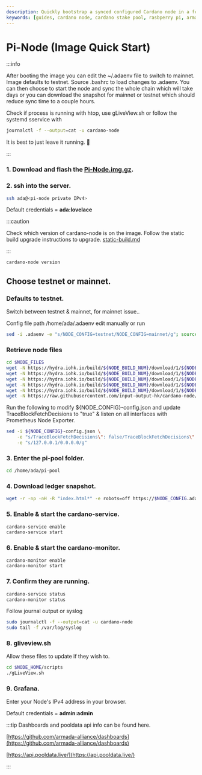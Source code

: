 ```yaml
---
description: Quickly bootstrap a synced configured Cardano node in a few hours.
keywords: [guides, cardano node, cardano stake pool, rasbperry pi, armada alliance, ubuntu]
---
```


# Pi-Node (Image Quick Start)

:::info

After booting the image you can edit the ~/.adaenv file to switch to mainnet. Image defaults to testnet. Source .bashrc to load changes to .adaenv. You can then choose to start the node and sync the whole chain which will take days or you can download the snapshot for mainnet or testnet which should reduce sync time to a couple hours.

Check if process is running with htop, use gLiveView.sh or follow the systemd sservice with

```bash title=">_ Terminal"
journalctl -f --output=cat -u cardano-node
```

It is best to just leave it running. 🏃

:::


### **1. Download and flash the** [**Pi-Node.img.gz**](https://mainnet.adamantium.online/Pi-Node.img.gz)**.**

### 2. ssh into the server.

```bash title=">_ Terminal"
ssh ada@<pi-node private IPv4>
```

Default credentials = **ada:lovelace**

:::caution

Check which version of cardano-node is on the image. Follow the static build upgrade instructions to upgrade. [static-build.md](../updating-a-cardano-node/static-build.mdx "mention")

:::

```bash title=">_ Terminal"
cardano-node version
```

## Choose testnet or mainnet. 

### **Defaults to testnet**.

Switch between testnet & mainnet, for mainnet issue..

Config file path /home/ada/.adaenv edit manually or run

```bash title=">_ Terminal"
sed -i .adaenv -e "s/NODE_CONFIG=testnet/NODE_CONFIG=mainnet/g"; source .adaenv
```

### Retrieve node files

```bash title=">_ Terminal"
cd $NODE_FILES
wget -N https://hydra.iohk.io/build/${NODE_BUILD_NUM}/download/1/${NODE_CONFIG}-config.json
wget -N https://hydra.iohk.io/build/${NODE_BUILD_NUM}/download/1/${NODE_CONFIG}-byron-genesis.json
wget -N https://hydra.iohk.io/build/${NODE_BUILD_NUM}/download/1/${NODE_CONFIG}-shelley-genesis.json
wget -N https://hydra.iohk.io/build/${NODE_BUILD_NUM}/download/1/${NODE_CONFIG}-alonzo-genesis.json
wget -N https://hydra.iohk.io/build/${NODE_BUILD_NUM}/download/1/${NODE_CONFIG}-topology.json
wget -N https://raw.githubusercontent.com/input-output-hk/cardano-node/master/cardano-submit-api/config/tx-submit-mainnet-config.yaml
```

Run the following to modify ${NODE_CONFIG}-config.json and update TraceBlockFetchDecisions to "true" & listen on all interfaces with Prometheus Node Exporter.

```bash title=">_ Terminal"
sed -i ${NODE_CONFIG}-config.json \
    -e "s/TraceBlockFetchDecisions\": false/TraceBlockFetchDecisions\": true/g" \
    -e "s/127.0.0.1/0.0.0.0/g"
```

### 3. Enter the pi-pool folder.

```bash title=">_ Terminal"
cd /home/ada/pi-pool
```

### 4. Download ledger snapshot.

```bash title=">_ Terminal"
wget -r -np -nH -R "index.html*" -e robots=off https://$NODE_CONFIG.adamantium.online/db/
```

### 5. Enable & start the cardano-service.

```bash title=">_ Terminal"
cardano-service enable
cardano-service start
```

### 6. Enable & start the cardano-monitor.

```bash title=">_ Terminal"
cardano-monitor enable
cardano-monitor start
```

### 7. Confirm they are running.

```bash title=">_ Terminal"
cardano-service status
cardano-monitor status
```

Follow journal output or syslog

```bash title=">_ Terminal"
sudo journalctl -f --output=cat -u cardano-node
sudo tail -f /var/log/syslog
```

### 8. gliveview.sh
Allow these files to update if they wish to.

```bash title=">_ Terminal"
cd $NODE_HOME/scripts
./gLiveView.sh
```

### 9. Grafana.

Enter your Node's IPv4 address in your browser.

Default credentials = **admin:admin**

:::tip Dashboards and pooldata api info can be found here.

[https://github.com/armada-alliance/dashboards](https://github.com/armada-alliance/dashboards)

[https://api.pooldata.live/](https://api.pooldata.live/)

:::